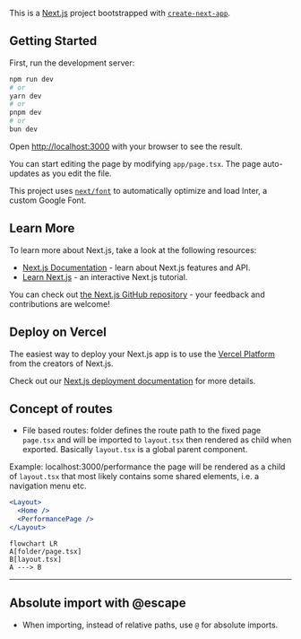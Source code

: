 This is a [Next.js](https://nextjs.org/) project bootstrapped with [`create-next-app`](https://github.com/vercel/next.js/tree/canary/packages/create-next-app).

## Getting Started

First, run the development server:

```bash
npm run dev
# or
yarn dev
# or
pnpm dev
# or
bun dev
```

Open [http://localhost:3000](http://localhost:3000) with your browser to see the result.

You can start editing the page by modifying `app/page.tsx`. The page auto-updates as you edit the file.

This project uses [`next/font`](https://nextjs.org/docs/basic-features/font-optimization) to automatically optimize and load Inter, a custom Google Font.

## Learn More

To learn more about Next.js, take a look at the following resources:

- [Next.js Documentation](https://nextjs.org/docs) - learn about Next.js features and API.
- [Learn Next.js](https://nextjs.org/learn) - an interactive Next.js tutorial.

You can check out [the Next.js GitHub repository](https://github.com/vercel/next.js/) - your feedback and contributions are welcome!

## Deploy on Vercel

The easiest way to deploy your Next.js app is to use the [Vercel Platform](https://vercel.com/new?utm_medium=default-template&filter=next.js&utm_source=create-next-app&utm_campaign=create-next-app-readme) from the creators of Next.js.

Check out our [Next.js deployment documentation](https://nextjs.org/docs/deployment) for more details.

## Concept of routes

- File based routes: folder defines the route path to the fixed page `page.tsx` and will be imported to `layout.tsx` then rendered as child when exported. Basically `layout.tsx` is a global parent component.

Example: localhost:3000/performance the page will be rendered as a child of `layout.tsx` that most likely contains some shared elements, i.e. a navigation menu etc.

```jsx
<Layout>
  <Home />
  <PerformancePage />
</Layout>

```

```mermaid
flowchart LR
A[folder/page.tsx]
B[layout.tsx]
A ---> B
```

---

## Absolute import with @escape

- When importing, instead of relative paths, use `@` for absolute imports.
